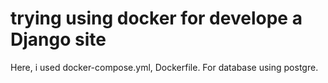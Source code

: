 # trying using docker for develope a Django site

Here, i used docker-compose.yml, Dockerfile. For database using postgre.
